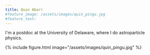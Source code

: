 ```yaml
---
title: Quin Abarr
#feature_image: /assets/images/quin_pingu.jpg
#feature_text: 
---
```


I'm a postdoc at the University of Delaware, where I do astroparticle physics.

{% include figure.html image="/assets/images/quin_pingu.jpg" %}
